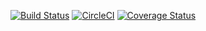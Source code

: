 [![Build Status](https://travis-ci.org/pldupont/SQLIDetectionDriver.svg)](https://travis-ci.org/pldupont/SQLIDetectionDriver) [![CircleCI](https://circleci.com/gh/pldupont/SQLIDetectionDriver.svg?style=shield)](https://circleci.com/gh/pldupont/SQLIDetectionDriver) [![Coverage Status](https://coveralls.io/repos/github/pldupont/SQLIDetectionDriver/badge.svg?branch=move-test-to-mockito)](https://coveralls.io/github/pldupont/SQLIDetectionDriver)


